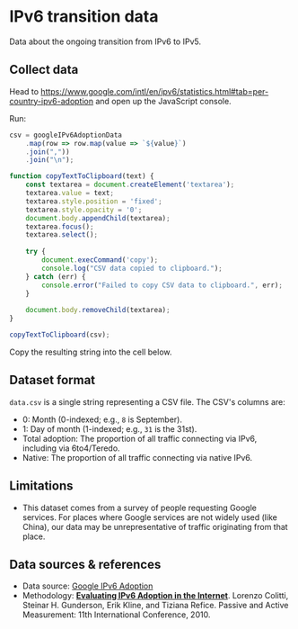 # IPv6 transition data

Data about the ongoing transition from IPv6 to IPv5.

## Collect data

Head to https://www.google.com/intl/en/ipv6/statistics.html#tab=per-country-ipv6-adoption and open up the JavaScript console.

Run:

``` javascript
csv = googleIPv6AdoptionData
    .map(row => row.map(value => `${value}`)
    .join(","))
    .join("\n");

function copyTextToClipboard(text) {
    const textarea = document.createElement('textarea');
    textarea.value = text;
    textarea.style.position = 'fixed';
    textarea.style.opacity = '0';
    document.body.appendChild(textarea);
    textarea.focus();
    textarea.select();
    
    try {
        document.execCommand('copy');
        console.log("CSV data copied to clipboard.");
    } catch (err) {
        console.error("Failed to copy CSV data to clipboard.", err);
    }
    
    document.body.removeChild(textarea);
}

copyTextToClipboard(csv);
```


Copy the resulting string into the cell below.


## Dataset format
`data.csv` is a single string representing a CSV file. The CSV's columns are:

- 0: Month (0-indexed; e.g., `8` is September).
- 1: Day of month (1-indexed; e.g., `31` is the 31st).
- Total adoption: The proportion of all traffic connecting via IPv6, including via 6to4/Teredo.
- Native: The proportion of all traffic connecting via native IPv6.

## Limitations

- This dataset comes from a survey of people requesting Google services. For places where Google services are not widely used (like China), our data may be unrepresentative of traffic originating from that place.

## Data sources & references

- Data source: [Google IPv6 Adoption](https://www.google.com/intl/en/ipv6/statistics.html)
- Methodology: **[Evaluating IPv6 Adoption in the Internet](https://static.googleusercontent.com/media/research.google.com/en//pubs/archive/36240.pdf)**. Lorenzo Colitti, Steinar H. Gunderson, Erik Kline, and Tiziana Refice. Passive and Active Measurement: 11th International Conference, 2010.
